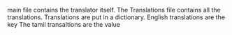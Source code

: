 main file contains the translator itself.
The Translations file contains all the translations. 
Translations are put in a dictionary. 
English translations are the key
The tamil transaltions are the value

